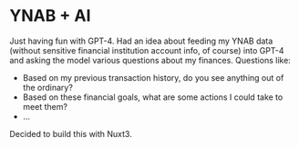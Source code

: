 # YNAB + AI

Just having fun with GPT-4. Had an idea about feeding my YNAB data (without sensitive financial institution account info, of course) into GPT-4 and asking the model various questions about my finances. Questions like:

- Based on my previous transaction history, do you see anything out of the ordinary?
- Based on these financial goals, what are some actions I could take to meet them?
- ...

Decided to build this with Nuxt3.
